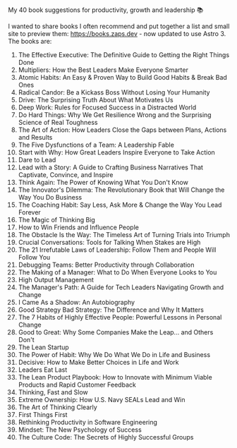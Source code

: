 My 40 book suggestions for productivity, growth and leadership 📚

I wanted to share books I often recommend and put together a list and small site to preview them: https://books.zaps.dev - now updated to use Astro 3. The books are:

1. The Effective Executive: The Definitive Guide to Getting the Right Things Done
2. Multipliers: How the Best Leaders Make Everyone Smarter
3. Atomic Habits: An Easy & Proven Way to Build Good Habits & Break Bad Ones
4. Radical Candor: Be a Kickass Boss Without Losing Your Humanity
5. Drive: The Surprising Truth About What Motivates Us
6. Deep Work: Rules for Focused Success in a Distracted World
7. Do Hard Things: Why We Get Resilience Wrong and the Surprising Science of Real Toughness
8. The Art of Action: How Leaders Close the Gaps between Plans, Actions and Results
9. The Five Dysfunctions of a Team: A Leadership Fable
10. Start with Why: How Great Leaders Inspire Everyone to Take Action
11. Dare to Lead
12. Lead with a Story: A Guide to Crafting Business Narratives That Captivate, Convince, and Inspire
13. Think Again: The Power of Knowing What You Don't Know
14. The Innovator's Dilemma: The Revolutionary Book that Will Change the Way You Do Business
15. The Coaching Habit: Say Less, Ask More & Change the Way You Lead Forever
16. The Magic of Thinking Big
17. How to Win Friends and Influence People
18. The Obstacle Is the Way: The Timeless Art of Turning Trials into Triumph
19. Crucial Conversations: Tools for Talking When Stakes are High
20. The 21 Irrefutable Laws of Leadership: Follow Them and People Will Follow You
21. Debugging Teams: Better Productivity through Collaboration
22. The Making of a Manager: What to Do When Everyone Looks to You
23. High Output Management
24. The Manager's Path: A Guide for Tech Leaders Navigating Growth and Change
25. I Came As a Shadow: An Autobiography
26. Good Strategy Bad Strategy: The Difference and Why It Matters
27. The 7 Habits of Highly Effective People: Powerful Lessons in Personal Change
28. Good to Great: Why Some Companies Make the Leap... and Others Don't
29. The Lean Startup
30. The Power of Habit: Why We Do What We Do in Life and Business
31. Decisive: How to Make Better Choices in Life and Work
32. Leaders Eat Last
33. The Lean Product Playbook: How to Innovate with Minimum Viable Products and Rapid Customer Feedback
34. Thinking, Fast and Slow
35. Extreme Ownership: How U.S. Navy SEALs Lead and Win
36. The Art of Thinking Clearly
37. First Things First
38. Rethinking Productivity in Software Engineering
39. Mindset: The New Psychology of Success
40. The Culture Code: The Secrets of Highly Successful Groups